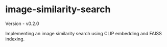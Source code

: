 # image-similarity-search

Version - v0.2.0

Implementing an image similarity search using CLIP embedding and FAISS indexing.
